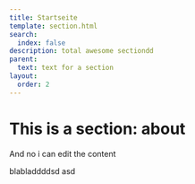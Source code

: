 ```yaml
---
title: Startseite
template: section.html
search:
  index: false
description: total awesome sectiondd
parent:
  text: text for a section
layout:
  order: 2
---
```


# This is a section: about

And no i can edit the content

blabladdddsd asd
